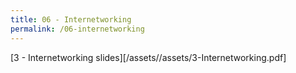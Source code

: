 ```yaml
---
title: 06 - Internetworking
permalink: /06-internetworking
---
```


<!--more-->

[3 - Internetworking slides][/assets//assets/3-Internetworking.pdf]
